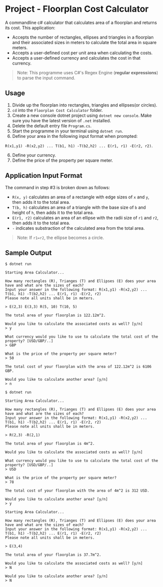 # Project - Floorplan Cost Calculator

A commandline c# calculator that calculates area of a floorplan and returns its cost. This application:

- Accepts the number of rectangles, ellipses and triangles in a floorplan and their associated sizes in meters to calculate the total area in square meters.
- Accepts a user-defined cost per unit area when calculating the costs.
- Accepts a user-defined currency and calculates the cost in that currency.

> Note: This programme uses C#'s Regex Engine (**regular expressions**) to parse the input command.

## Usage

1. Divide up the floorplan into rectangles, triangles and ellipses(or circles).
2. `cd` into the `Floorplan Cost Calculator` folder.
2. Create a new console dotnet project using `dotnet new console`. Make sure you have the latest version of `.net` installed.
3. Delete the default entry file `Program.cs`.
4. Start the programme in your terminal using `dotnet run`.
5. Define your area in the following input format when prompted: 

`R(x1,y1) -R(x2,y2) ... T(b1, h1) -T(b2,h2) ... E(r1, r1) -E(r2, r2)`.

6. Define your currency.
7. Define the price of the property per square meter.

## Application Input Format

The command in step #3 is broken down as follows:

- `R(x, y)` calculates an area of a rectangle with edge sizes of `x` and `y`, then adds it to the total area.
- `T(b, h)` calculates an area of a triangle with the base size of `b` and height of `h`, then adds it to the total area.
- `E(r1, r2)` calculates an area of an ellipse with the radii size of `r1` and `r2`, then adds it to the total area.
- `-` indicates substraction of the calculated area from the total area.

> Note: If `r1=r2`, the ellipse becomes a circle.

## Sample Output

```
$ dotnet run

Starting Area Calculator...

How many rectangles (R), Trianges (T) and Ellipses (E) does your area have and what are the sizes of each?
Input your answer in the following format: R(x1,y1) -R(x2,y2) ... T(b1, h1) -T(b2,h2) ... E(r1, r1) -E(r2, r2)
Please note all units shall be in meters.

> E(2,3) E(3,3) R(5, 10) T(10, 5)

The total area of your floorplan is 122.12m^2.

Would you like to calculate the associated costs as well? [y/n]
> y

What currency would you like to use to calculate the total cost of the property? [USD/GBP/..]
> GBP

What is the price of the property per square meter?
> 50

The total cost of your floorplan with the area of 122.12m^2 is 6106 GBP.

Would you like to calculate another area? [y/n]
> n
```

```
$ dotnet run

Starting Area Calculator...

How many rectangles (R), Trianges (T) and Ellipses (E) does your area have and what are the sizes of each?
Input your answer in the following format: R(x1,y1) -R(x2,y2) ... T(b1, h1) -T(b2,h2) ... E(r1, r1) -E(r2, r2)
Please note all units shall be in meters.

> R(2,3) -R(2,1)

The total area of your floorplan is 4m^2.

Would you like to calculate the associated costs as well? [y/n]

What currency would you like to use to calculate the total cost of the property? [USD/GBP/..]
> USD

What is the price of the property per square meter?
> 78

The total cost of your floorplan with the area of 4m^2 is 312 USD.

Would you like to calculate another area? [y/n]
> y

Starting Area Calculator...

How many rectangles (R), Trianges (T) and Ellipses (E) does your area have and what are the sizes of each?
Input your answer in the following format: R(x1,y1) -R(x2,y2) ... T(b1, h1) -T(b2,h2) ... E(r1, r1) -E(r2, r2)
Please note all units shall be in meters.

> E(3,4)

The total area of your floorplan is 37.7m^2.

Would you like to calculate the associated costs as well? [y/n]
> N

Would you like to calculate another area? [y/n]
> N 
```
